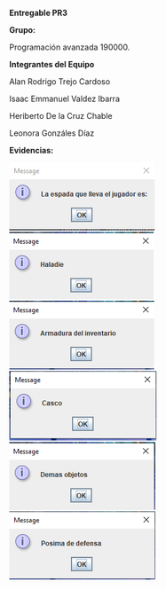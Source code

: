**Entregable PR3**

**Grupo:**

Programación avanzada 190000.

**Integrantes del Equipo**

Alan Rodrigo Trejo Cardoso

Isaac Emmanuel Valdez Ibarra

Heriberto De la Cruz Chable

Leonora Gonzáles Díaz

**Evidencias:**

![img_6.png](img_6.png)
![img_7.png](img_7.png)
![img_8.png](img_8.png)
![img_9.png](img_9.png)
![img_10.png](img_10.png)
![img_11.png](img_11.png)
